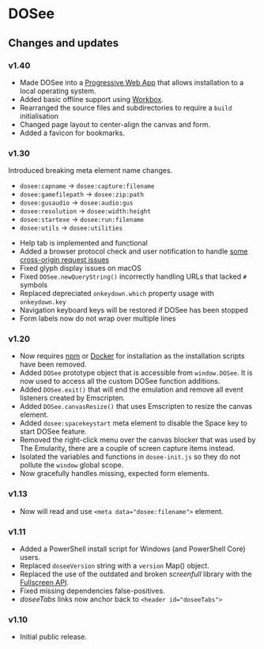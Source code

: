 # DOSee

## Changes and updates

### v1.40

- Made DOSee into a [Progressive Web App](https://developers.google.com/web/progressive-web-apps/desktop) that allows installation to a local operating system.
- Added basic offline support using [Workbox](https://workboxjs.org).
- Rearranged the source files and subdirectories to require a `build` initialisation
- Changed page layout to center-align the canvas and form.
- Added a favicon for bookmarks.

### v1.30

Introduced breaking meta element name changes.

- `dosee:capname` &rarr; `dosee:capture:filename`
- `dosee:gamefilepath` &rarr; `dosee:zip:path`
- `dosee:gusaudio` &rarr; `dosee:audio:gus`
- `dosee:resolution` &rarr; `dosee:width:height`
- `dosee:startexe` &rarr; `dosee:run:filename`
- `dosee:utils` &rarr; `dosee:utilities`

* Help tab is implemented and functional
* Added a browser protocol check and user notification to handle [some cross-origin request issues](https://github.com/bengarrett/DOSee/issues/1)
* Fixed glyph display issues on macOS
* Fixed `DOSee.newQueryString()` incorrectly handling URLs that lacked `#` symbols
* Replaced depreciated `onkeydown.which` property usage with `onkeydown.key`
* Navigation keyboard keys will be restored if DOSee has been stopped
* Form labels now do not wrap over multiple lines

### v1.20

- Now requires [npm](https://www.npmjs.com/get-npm) or [Docker](https://www.docker.com/products/docker-desktop) for installation as the installation scripts have been removed.
- Added `DOSee` prototype object that is accessible from `window.DOSee`. It is now used to access all the custom DOSee function additions.
- Added `DOSee.exit()` that will end the emulation and remove all event listeners created by Emscripten.
- Added `DOSee.canvasResize()` that uses Emscripten to resize the canvas element.
- Added `dosee:spacekeystart` meta element to disable the Space key to start DOSee feature.
- Removed the right-click menu over the canvas blocker that was used by The Emularity, there are a couple of screen capture items instead.
- Isolated the variables and functions in `dosee-init.js` so they do not pollute the `window` global scope.
- Now gracefully handles missing, expected form elements.

### v1.13

- Now will read and use `<meta data="dosee:filename">` element.

### v1.11

- Added a PowerShell install script for Windows (and PowerShell Core) users.
- Replaced `doseeVersion` string with a `version` Map() object.
- Replaced the use of the outdated and broken _screenfull_ library with the [Fullscreen API](https://developer.mozilla.org/en-US/docs/Web/API/Fullscreen_API).
- Fixed missing dependencies false-positives.
- _doseeTabs_ links now anchor back to `<header id="doseeTabs">`

### v1.10

- Initial public release.

